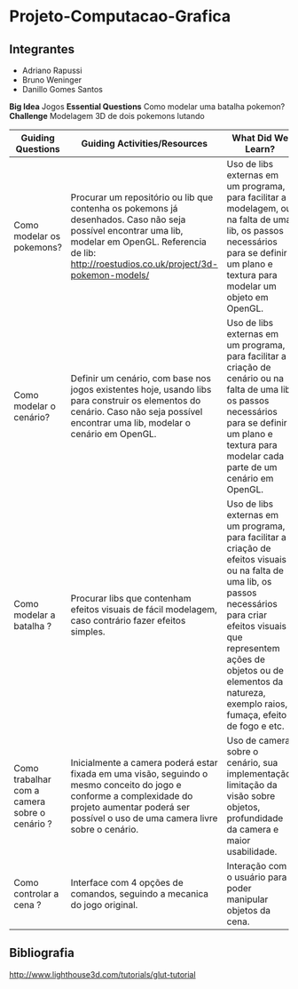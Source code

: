 # Projeto-Computacao-Grafica

Integrantes
-----------
+ Adriano Rapussi
+ Bruno Weninger
+ Danillo Gomes Santos

**Big Idea** Jogos
**Essential Questions** Como modelar uma batalha pokemon?
**Challenge** Modelagem 3D de dois pokemons lutando

|Guiding Questions| Guiding Activities/Resources | What Did We Learn? |
| --------------- | ---------------------------- | ------------------ |
|Como modelar os pokemons? | Procurar um repositório ou lib que contenha os pokemons já desenhados. Caso não seja possível encontrar uma lib, modelar em OpenGL. Referencia de lib: http://roestudios.co.uk/project/3d-pokemon-models/ | Uso de libs externas em um programa, para facilitar a modelagem, ou na falta de uma lib, os passos necessários para se definir um plano e textura para modelar um objeto em OpenGL. |
| Como modelar o cenário? | Definir um cenário, com base nos jogos existentes hoje, usando libs para construir os elementos do cenário. Caso não seja possível encontrar uma lib, modelar o cenário em OpenGL. | Uso de libs externas em um programa, para facilitar a criação de cenário ou na falta de uma lib, os passos necessários para se definir um plano e textura para modelar cada parte de um cenário em OpenGL. |
| Como modelar a batalha ? | Procurar libs que contenham efeitos visuais de fácil modelagem, caso contrário fazer efeitos simples. | Uso de libs externas em um programa, para facilitar a criação de efeitos visuais ou na falta de uma lib, os passos necessários para criar efeitos visuais que representem ações de objetos ou de elementos da natureza, exemplo raios, fumaça, efeito de fogo e etc. |
| Como trabalhar com a camera sobre o cenário ? | Inicialmente a camera poderá estar fixada em uma visão, seguindo o mesmo conceito do jogo e conforme a complexidade do projeto aumentar poderá ser possível o uso de uma camera livre sobre o cenário. | Uso de camera sobre o cenário, sua implementação, limitação da visão sobre objetos, profundidade da camera e maior usabilidade.
| Como controlar a cena ? | Interface com 4 opções de comandos, seguindo a mecanica do jogo original. | Interação com o usuário para poder manipular objetos da cena.|

## Bibliografia
http://www.lighthouse3d.com/tutorials/glut-tutorial